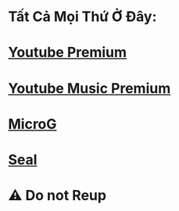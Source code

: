 
# Tất Cả Mọi Thứ Ở Đây: 


# [Youtube Premium](https://github.com/manhokok/ytb-premium/releases/tag/V571)

# [Youtube Music Premium](https://github.com/manhokok/ytb-music/releases/tag/V83153)


# [MicroG](https://github.com/ReVanced/GmsCore/releases/)

# [Seal](https://github.com/JunkFood02/Seal/releases/tag/v1.13.1)

# **⚠️ Do not Reup**
